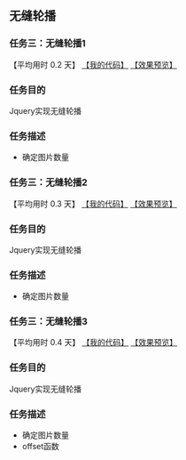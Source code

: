 ## 无缝轮播
### 任务三：无缝轮播1

【平均用时 0.2 天】
[【我的代码】](https://github.com/wangsiyuan233/MySwiper/blob/master/%E4%BB%BB%E5%8A%A1%E4%B8%89/%E6%97%A0%E7%BC%9D%E8%BD%AE%E6%92%AD1.html)
[【效果预览】](http://wangsiyuan233.cn/MySwiper/任务三/无缝轮播1.html)

### 任务目的
Jquery实现无缝轮播

### 任务描述
- 确定图片数量



### 任务三：无缝轮播2

【平均用时 0.3 天】
[【我的代码】](https://github.com/wangsiyuan233/MySwiper/blob/master/%E4%BB%BB%E5%8A%A1%E4%B8%89/%E6%97%A0%E7%BC%9D%E8%BD%AE%E6%92%AD2.html)
[【效果预览】](http://wangsiyuan233.cn/MySwiper/任务三/无缝轮播2.html)

### 任务目的
Jquery实现无缝轮播

### 任务描述 
- 确定图片数量



### 任务三：无缝轮播3

【平均用时 0.4 天】
[【我的代码】](https://github.com/wangsiyuan233/MySwiper/blob/master/%E4%BB%BB%E5%8A%A1%E4%B8%89/%E6%97%A0%E7%BC%9D%E8%BD%AE%E6%92%AD3.html)
[【效果预览】](http://wangsiyuan233.cn/MySwiper/任务三/无缝轮播3.html)

### 任务目的
Jquery实现无缝轮播

### 任务描述 
- 确定图片数量
- offset函数